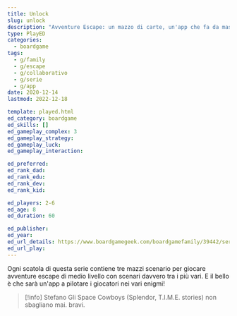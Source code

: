 ```yaml
---
title: Unlock
slug: unlock
description: "Avventure Escape: un mazzo di carte, un'app che fa da master, e via con la squadra a risolvere gli enigmi"
type: PlayED
categories:
  - boardgame
tags:
  - g/family
  - g/escape
  - g/collaborativo
  - g/serie
  - g/app
date: 2020-12-14
lastmod: 2022-12-18

template: played.html
ed_category: boardgame
ed_skills: []
ed_gameplay_complex: 3
ed_gameplay_strategy: 
ed_gameplay_luck: 
ed_gameplay_interaction: 

ed_preferred: 
ed_rank_dad: 
ed_rank_edu: 
ed_rank_dev: 
ed_rank_kid: 

ed_players: 2-6
ed_age: 8
ed_duration: 60

ed_publisher: 
ed_year: 
ed_url_details: https://www.boardgamegeek.com/boardgamefamily/39442/series-unlock
ed_url_play: 
---
```


Ogni scatola di questa serie contiene  tre mazzi scenario per giocare avventure escape di medio livello con scenari davvero tra i più vari.
E il bello è che sarà un'app a pilotare i giocatori nei vari enigmi!

> [!info] Stefano
> Gli Space Cowboys (Splendor, T.I.M.E. stories) non sbagliano mai. bravi.


